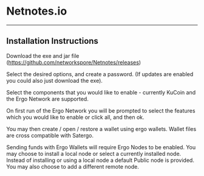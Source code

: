 # Netnotes.io
----

Installation Instructions
---
Download the exe and jar file (https://github.com/networkspore/Netnotes/releases)

Select the desired options, and create a password. (If updates are enabled you could also just download the exe).

Select the components that you would like to enable - currently KuCoin and the Ergo Network are supported.

On first run of the Ergo Network you will be prompted to select the features which you would like to enable or click all, and then ok.

You may then create / open / restore a wallet using ergo wallets. Wallet files are cross compatible with Satergo. 

Sending funds with Ergo Wallets will require Ergo Nodes to be enabled. You may choose to install a local node or select a currently installed node. Instead of installing or using a local node a default Public node is provided. You may also choose to add a different remote node.
